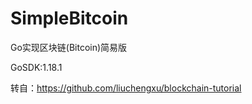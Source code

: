 # SimpleBitcoin

Go实现区块链(Bitcoin)简易版

GoSDK:1.18.1

转自：https://github.com/liuchengxu/blockchain-tutorial